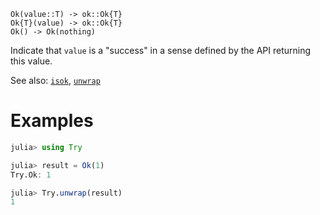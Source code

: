     Ok(value::T) -> ok::Ok{T}
    Ok{T}(value) -> ok::Ok{T}
    Ok() -> Ok(nothing)

Indicate that `value` is a "success" in a sense defined by the API returning this value.

See also: [`isok`](@ref), [`unwrap`](@ref)

# Examples
```julia
julia> using Try

julia> result = Ok(1)
Try.Ok: 1

julia> Try.unwrap(result)
1
```
